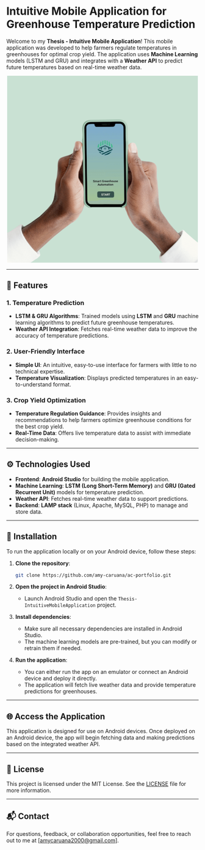 
# Intuitive Mobile Application for Greenhouse Temperature Prediction

Welcome to my **Thesis - Intuitive Mobile Application**! This mobile application was developed to help farmers regulate temperatures in greenhouses for optimal crop yield. The application uses **Machine Learning** models (LSTM and GRU) and integrates with a **Weather API** to predict future temperatures based on real-time weather data.

<p align="center">
  <img src="https://github.com/amy-caruana/ac-portfolio/blob/main/Projects/Thesis-IntuitiveMobileApplication/Figures/Overview.png" width="500"/>
</p>

---

## 🌟 Features

### **1. Temperature Prediction**
- **LSTM & GRU Algorithms**: Trained models using **LSTM** and **GRU** machine learning algorithms to predict future greenhouse temperatures.
- **Weather API Integration**: Fetches real-time weather data to improve the accuracy of temperature predictions.

### **2. User-Friendly Interface**
- **Simple UI**: An intuitive, easy-to-use interface for farmers with little to no technical expertise.
- **Temperature Visualization**: Displays predicted temperatures in an easy-to-understand format.

### **3. Crop Yield Optimization**
- **Temperature Regulation Guidance**: Provides insights and recommendations to help farmers optimize greenhouse conditions for the best crop yield.
- **Real-Time Data**: Offers live temperature data to assist with immediate decision-making.

---

## ⚙️ Technologies Used

- **Frontend**: **Android Studio** for building the mobile application.
- **Machine Learning**: **LSTM (Long Short-Term Memory)** and **GRU (Gated Recurrent Unit)** models for temperature prediction.
- **Weather API**: Fetches real-time weather data to support predictions.
- **Backend**: **LAMP stack** (Linux, Apache, MySQL, PHP) to manage and store data.

---

## 🚀 Installation

To run the application locally or on your Android device, follow these steps:

1. **Clone the repository**:
   ```bash
   git clone https://github.com/amy-caruana/ac-portfolio.git
   ```

2. **Open the project in Android Studio**:
   - Launch Android Studio and open the `Thesis-IntuitiveMobileApplication` project.

3. **Install dependencies**:
   - Make sure all necessary dependencies are installed in Android Studio.
   - The machine learning models are pre-trained, but you can modify or retrain them if needed.

4. **Run the application**:
   - You can either run the app on an emulator or connect an Android device and deploy it directly.
   - The application will fetch live weather data and provide temperature predictions for greenhouses.

---

## 🌐 Access the Application

This application is designed for use on Android devices. Once deployed on an Android device, the app will begin fetching data and making predictions based on the integrated weather API.

---

## 📝 License

This project is licensed under the MIT License. See the [LICENSE](LICENSE) file for more information.


---

## 📬 Contact

For questions, feedback, or collaboration opportunities, feel free to reach out to me at [amycaruana2000@gmail.com].
